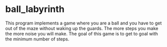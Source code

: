 # ball_labyrinth
This program implements a game where you are a ball and you have to get out of the maze without
waking up the guards. The more steps you make the more noise you will make. The goal of this game
is to get to goal with the minimum number of steps.
